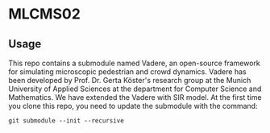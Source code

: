 # MLCMS02

## Usage
This repo contains a submodule named Vadere, an open-source framework for simulating microscopic pedestrian and crowd dynamics.
Vadere has been developed by Prof. Dr. Gerta Köster's research group at the Munich University of Applied Sciences at the department for Computer Science and Mathematics. We have extended the Vadere with SIR model. At the first time you clone this repo, you need to update the submodule with the command:
```
git submodule --init --recursive
```
